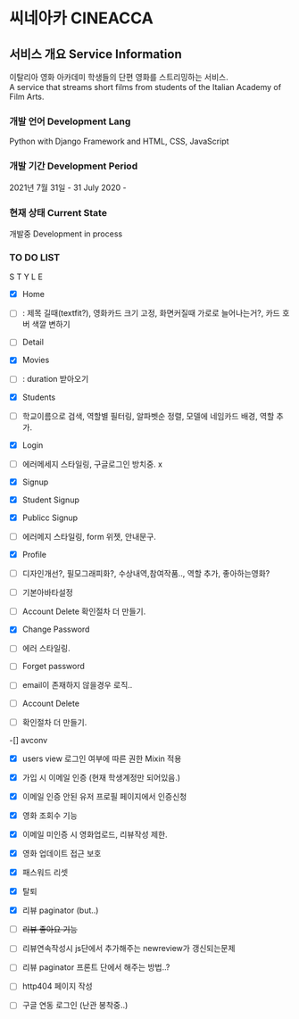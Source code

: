 # 씨네아카 CINEACCA 


## 서비스 개요 Service Information

이탈리아 영화 아카데미 학생들의 단편 영화를 스트리밍하는 서비스.  
A service that streams short films from students of the Italian Academy of Film Arts.

### 개발 언어 Development Lang

Python with Django Framework and HTML, CSS, JavaScript

### 개발 기간 Development Period

2021년 7월 31일 - 
31 July 2020 -


### 현재 상태 Current State

개발중
Development in process


### TO DO LIST 

S T Y L E

- [x] Home
- [ ] : 제목 길때(textfit?), 영화카드 크기 고정, 화면커질때 가로로 늘어나는거?, 카드 호버 색깔 변하기
  
- [ ] Detail
  

- [x] Movies
- [ ] : duration 받아오기
  
- [x] Students
- [ ] 학교이름으로 검색, 역할별 필터링, 알파벳순 정렬, 모델에 네임카드 배경, 역할 추가. 
  
- [x] Login
- [ ] 에러메세지 스타일링, 구글로그인 방치중. 
  x
- [x] Signup
- [x] Student Signup
- [x] Publicc Signup
- [ ] 에러메지 스타일링, form 위젯, 안내문구.

- [x] Profile
- [ ] 디자인개선?, 필모그래피화?, 수상내역,참여작품.., 역할 추가, 좋아하는영화?
- [ ] 기본아바타설정
- [ ] Account Delete 확인절차 더 만들기.

- [x] Change Password
- [ ] 에러 스타일링.

- [ ] Forget password
- [ ] email이 존재하지 않을경우 로직..

- [ ] Account Delete 
- [ ] 확인절차 더 만들기.


-[] avconv


- [x] users view 로그인 여부에 따른 권한 Mixin 적용
- [x] 가입 시 이메일 인증 (현재 학생계정만 되어있음.)
- [x] 이메일 인증 안된 유저 프로필 페이지에서 인증신청 
- [x] 영화 조회수 기능
- [x] 이메일 미인증 시 영화업로드, 리뷰작성 제한.
- [x] 영화 업데이트 접근 보호
- [x] 패스워드 리셋
- [x] 탈퇴
- [x] 리뷰 paginator (but..)
- [ ] ~~리뷰 좋아요 기능~~

- [ ] 리뷰연속작성시 js단에서 추가해주는 newreview가 갱신되는문제
- [ ] 리뷰 paginator 프론트 단에서 해주는 방법..?
- [ ] http404 페이지 작성
- [ ] 구글 연동 로그인 (난관 봉착중..)


